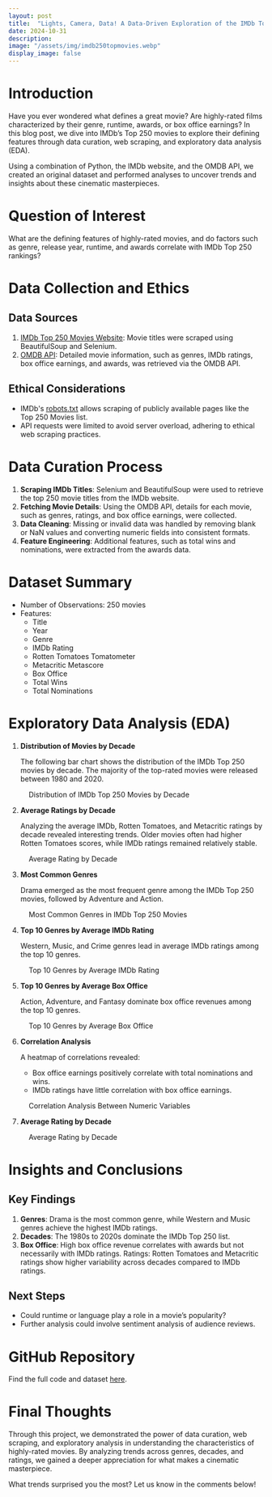 ```yaml
---
layout: post
title:  "Lights, Camera, Data! A Data-Driven Exploration of the IMDb Top 250 Movies"
date: 2024-10-31
description:  
image: "/assets/img/imdb250topmovies.webp"
display_image: false
---
```

# Introduction
Have you ever wondered what defines a great movie? Are highly-rated films characterized by their genre, runtime, awards, or box office earnings? In this blog post, we dive into IMDb’s Top 250 movies to explore their defining features through data curation, web scraping, and exploratory data analysis (EDA).

Using a combination of Python, the IMDb website, and the OMDB API, we created an original dataset and performed analyses to uncover trends and insights about these cinematic masterpieces.

# Question of Interest

What are the defining features of highly-rated movies, and do factors such as genre, release year, runtime, and awards correlate with IMDb Top 250 rankings?

# Data Collection and Ethics
## Data Sources
1. [IMDb Top 250 Movies Website](https://www.imdb.com/chart/top/): Movie titles were scraped using BeautifulSoup and Selenium.
2. [OMDB API](https://www.omdbapi.com/): Detailed movie information, such as genres, IMDb ratings, box office earnings, and awards, was retrieved via the OMDB API.

## Ethical Considerations
- IMDb's [robots.txt](https://www.imdb.com/robots.txt) allows scraping of publicly available pages like the Top 250 Movies list.
- API requests were limited to avoid server overload, adhering to ethical web scraping practices.

# Data Curation Process
1. **Scraping IMDb Titles**: Selenium and BeautifulSoup were used to retrieve the top 250 movie titles from the IMDb website.
2. **Fetching Movie Details**: Using the OMDB API, details for each movie, such as genres, ratings, and box office earnings, were collected.
3. **Data Cleaning**: Missing or invalid data was handled by removing blank or NaN values and converting numeric fields into consistent formats.
4. **Feature Engineering**: Additional features, such as total wins and nominations, were extracted from the awards data.

# Dataset Summary
- Number of Observations: 250 movies
- Features:
    - Title
    - Year
    - Genre
    - IMDb Rating
    - Rotten Tomatoes Tomatometer
    - Metacritic Metascore
    - Box Office
    - Total Wins
    - Total Nominations

# Exploratory Data Analysis (EDA)
1. **Distribution of Movies by Decade**

    The following bar chart shows the distribution of the IMDb Top 250 movies by decade. The majority of the top-rated movies were released between 1980 and 2020.

<figure>
	<img src="{{site.url}}/{{site.baseurl}}/assets/img/Distribution of IMDb Top 250 Movies by Decade.png" alt=""> 
	<figcaption>Distribution of IMDb Top 250 Movies by Decade</figcaption>
</figure>

2. **Average Ratings by Decade**

    Analyzing the average IMDb, Rotten Tomatoes, and Metacritic ratings by decade revealed interesting trends. Older movies often had higher Rotten Tomatoes scores, while IMDb ratings remained relatively stable.

<figure>
	<img src="{{site.url}}/{{site.baseurl}}/assets/img/Average Rating by Decade.png" alt=""> 
	<figcaption>Average Rating by Decade</figcaption>
</figure>

3. **Most Common Genres**

    Drama emerged as the most frequent genre among the IMDb Top 250 movies, followed by Adventure and Action.

<figure>
	<img src="{{site.url}}/{{site.baseurl}}/assets/img/Most Common Genres in IMDb Top 250 Movies.png" alt=""> 
	<figcaption>Most Common Genres in IMDb Top 250 Movies</figcaption>
</figure>

4. **Top 10 Genres by Average IMDb Rating**

    Western, Music, and Crime genres lead in average IMDb ratings among the top 10 genres.

<figure>
	<img src="{{site.url}}/{{site.baseurl}}/assets/img/Top 10 Genres by Average IMDb Rating.png" alt=""> 
	<figcaption>Top 10 Genres by Average IMDb Rating</figcaption>
</figure>

5. **Top 10 Genres by Average Box Office**

    Action, Adventure, and Fantasy dominate box office revenues among the top 10 genres.

<figure>
	<img src="{{site.url}}/{{site.baseurl}}/assets/img/Top 10 Genres by Average Box Office.png" alt=""> 
	<figcaption>Top 10 Genres by Average Box Office</figcaption>
</figure>

6. **Correlation Analysis**
    
    A heatmap of correlations revealed:
    - Box office earnings positively correlate with total nominations and wins.
    - IMDb ratings have little correlation with box office earnings.

<figure>
	<img src="{{site.url}}/{{site.baseurl}}/assets/img/Correlation Analysis Between Numeric Variables.png" alt=""> 
	<figcaption>Correlation Analysis Between Numeric Variables</figcaption>
</figure>

7. **Average Rating by Decade**
<figure>
	<img src="{{site.url}}/{{site.baseurl}}/assets/img/Average Rating by Decade.png" alt=""> 
	<figcaption>Average Rating by Decade</figcaption>
</figure>

# Insights and Conclusions

## Key Findings
1. **Genres**: Drama is the most common genre, while Western and Music genres achieve the highest IMDb ratings.
2. **Decades**: The 1980s to 2020s dominate the IMDb Top 250 list.
3. **Box Office**: High box office revenue correlates with awards but not necessarily with IMDb ratings.
Ratings: Rotten Tomatoes and Metacritic ratings show higher variability across decades compared to IMDb ratings.

## Next Steps
- Could runtime or language play a role in a movie’s popularity?
- Further analysis could involve sentiment analysis of audience reviews.

# GitHub Repository
Find the full code and dataset [here](https://github.com/KetherineWang/post-2-data-curation.git).

# Final Thoughts
Through this project, we demonstrated the power of data curation, web scraping, and exploratory analysis in understanding the characteristics of highly-rated movies. By analyzing trends across genres, decades, and ratings, we gained a deeper appreciation for what makes a cinematic masterpiece.

What trends surprised you the most? Let us know in the comments below!